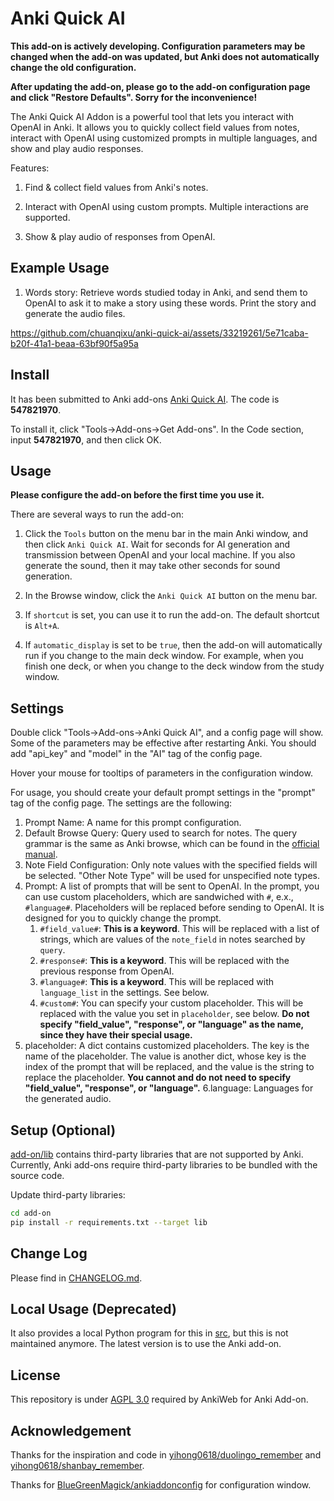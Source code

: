 # Anki Quick AI

**This add-on is actively developing. Configuration parameters may be changed when the add-on was updated, but Anki does not automatically change the old configuration.**

**After updating the add-on, please go to the add-on configuration page and click "Restore Defaults". Sorry for the inconvenience!**

The Anki Quick AI Addon is a powerful tool that lets you interact with OpenAI in Anki. It allows you to quickly collect field values from notes, interact with OpenAI using customized prompts in multiple languages, and show and play audio responses.

Features:

1. Find & collect field values from Anki's notes.

2. Interact with OpenAI using custom prompts. Multiple interactions are supported.

3. Show & play audio of responses from OpenAI.



## Example Usage

1. Words story: Retrieve words studied today in Anki, and send them to OpenAI to ask it to make a story using these words. Print the story and generate the audio files.

https://github.com/chuanqixu/anki-quick-ai/assets/33219261/5e71caba-b20f-41a1-beaa-63bf90f5a95a

## Install

It has been submitted to Anki add-ons [Anki Quick AI](https://ankiweb.net/shared/info/547821970). The code is **547821970**.

To install it, click "Tools->Add-ons->Get Add-ons". In the Code section, input **547821970**, and then click OK.


## Usage

**Please configure the add-on before the first time you use it.**

There are several ways to run the add-on:

1. Click the `Tools` button on the menu bar in the main Anki window, and then click `Anki Quick AI`. Wait for seconds for AI generation and transmission between OpenAI and your local machine. If you also generate the sound, then it may take other seconds for sound generation.

2. In the Browse window, click the `Anki Quick AI` button on the menu bar.

3. If `shortcut` is set, you can use it to run the add-on. The default shortcut is `Alt+A`.

4. If `automatic_display` is set to be `true`, then the add-on will automatically run if you change to the main deck window. For example, when you finish one deck, or when you change to the deck window from the study window.

## Settings

Double click "Tools->Add-ons->Anki Quick AI", and a config page will show. Some of the parameters may be effective after restarting Anki. You should add "api_key" and "model" in the "AI" tag of the config page.

Hover your mouse for tooltips of parameters in the configuration window.

For usage, you should create your default prompt settings in the "prompt" tag of the config page. The settings are the following:

1. Prompt Name: A name for this prompt configuration.
2. Default Browse Query: Query used to search for notes. The query grammar is the same as Anki browse, which can be found in the [official manual](https://docs.ankiweb.net/searching.html).
3. Note Field Configuration: Only note values with the specified fields will be selected. "Other Note Type" will be used for unspecified note types.
4. Prompt: A list of prompts that will be sent to OpenAI. In the prompt, you can use custom placeholders, which are sandwiched with `#`, e.x., `#language#`. Placeholders will be replaced before sending to OpenAI. It is designed for you to quickly change the prompt.
   1. `#field_value#`: **This is a keyword**. This will be replaced with a list of strings, which are values of the `note_field` in notes searched by `query`.
   2. `#response#`: **This is a keyword**. This will be replaced with the previous response from OpenAI.
   3. `#language#`: **This is a keyword**. This will be replaced with `language_list` in the settings. See below.
   4. `#custom#`: You can specify your custom placeholder. This will be replaced with the value you set in `placeholder`, see below. **Do not specify "field_value", "response", or "language" as the name, since they have their special usage.**
5. placeholder: A dict contains customized placeholders. The key is the name of the placeholder. The value is another dict, whose key is the index of the prompt that will be replaced, and the value is the string to replace the placeholder. **You cannot and do not need to specify "field_value", "response", or "language".**
6.language: Languages for the generated audio.



## Setup (Optional)

[add-on/lib](add-on/lib/) contains third-party libraries that are not supported by Anki. Currently, Anki add-ons require third-party libraries to be bundled with the source code.

Update third-party libraries:
```bash
cd add-on
pip install -r requirements.txt --target lib
```

## Change Log

Please find in [CHANGELOG.md](./CHANGELOG.md).

## Local Usage (Deprecated)

It also provides a local Python program for this in [src](./src/), but this is not maintained anymore. The latest version is to use the Anki add-on.


## License

This repository is under [AGPL 3.0](./LICENSE) required by AnkiWeb for Anki Add-on.

## Acknowledgement

Thanks for the inspiration and code in [yihong0618/duolingo_remember](https://github.com/yihong0618/duolingo_remember) and [yihong0618/shanbay_remember](https://github.com/yihong0618/shanbay_remember).

Thanks for [BlueGreenMagick/ankiaddonconfig](https://github.com/BlueGreenMagick/ankiaddonconfig) for configuration window.
